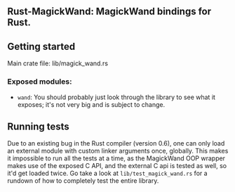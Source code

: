 ## Rust-MagickWand: MagickWand bindings for Rust.

## Getting started
Main crate file: lib/magick_wand.rs
### Exposed modules:
* ```wand```: You should probably just look through the library to see what it
exposes; it's not very big and is subject to change.

## Running tests
Due to an existing bug in the Rust compiler (version 0.6),
one can only load an external module with custom linker arguments
once, globally. This makes it impossible to run all the tests at a time,
as the MagickWand OOP wrapper makes use of the exposed C API, and the external
C api is tested as well, so it'd get loaded twice. Go take a look at
```lib/test_magick_wand.rs``` for a rundown of how to completely test the
entire library.
